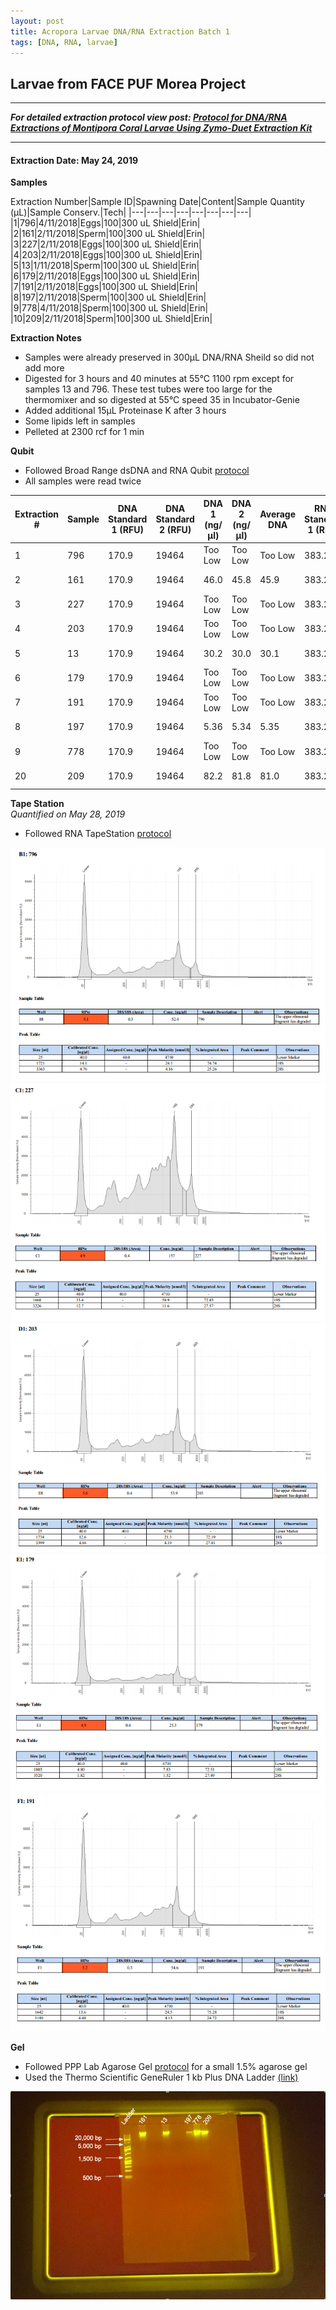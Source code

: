 ```yaml
---
layout: post
title: Acropora Larvae DNA/RNA Extraction Batch 1
tags: [DNA, RNA, larvae]
---
```


## Larvae from FACE PUF Morea Project

--- 
***For detailed extraction protocol view post: [Protocol for DNA/RNA Extractions of Montipora Coral Larvae Using Zymo-Duet Extraction Kit](https://echille.github.io/E.-Chille-Open-Lab-Notebook/Protocol-for-DNA-RNA-Extractions-of-Montipora-Coral-Larvae-Using-Zymo-Duet-Extraction-Kit/)***

---


#### Extraction Date: May 24, 2019
**Samples**

Extraction Number|Sample ID|Spawning Date|Content|Sample Quantity (µL)|Sample Conserv.|Tech|
|---|---|---|---|---|---|---|---|
|1|796|4/11/2018|Eggs|100|300 uL Shield|Erin|
|2|161|2/11/2018|Sperm|100|300 uL Shield|Erin|
|3|227|2/11/2018|Eggs|100|300 uL Shield|Erin|
|4|203|2/11/2018|Eggs|100|300 uL Shield|Erin|
|5|13|1/11/2018|Sperm|100|300 uL Shield|Erin|
|6|179|2/11/2018|Eggs|100|300 uL Shield|Erin|
|7|191|2/11/2018|Eggs|100|300 uL Shield|Erin|
|8|197|2/11/2018|Sperm|100|300 uL Shield|Erin|
|9|778|4/11/2018|Sperm|100|300 uL Shield|Erin|
|10|209|2/11/2018|Sperm|100|300 uL Shield|Erin|


**Extraction Notes**
- Samples were already preserved in 300µL DNA/RNA Sheild so did not add more
- Digested for 3 hours and 40 minutes at 55°C 1100 rpm except for samples 13 and 796. These test tubes were too large for the thermomixer and so digested at 55°C speed 35 in Incubator-Genie
- Added additional 15µL Proteinase K after 3 hours
- Some lipids left in samples
- Pelleted at 2300 rcf for 1 min

**Qubit**  
- Followed Broad Range dsDNA and RNA Qubit [protocol](https://meschedl.github.io/MESPutnam_Open_Lab_Notebook/Qubit-Protocol/)
- All samples were read twice 

|Extraction #|Sample|DNA Standard 1 (RFU)|DNA Standard 2 (RFU)|DNA 1 (ng/µl)|DNA 2 (ng/µl)|Average DNA| RNA Standard 1 (RFU)| RNA Standard 2 (RFU)| RNA 1 (ng/µl)|RNA 2 (ng/ul)|Average RNA|
|--------|------|----------|----------|-------------|-------------|-------------|-------------|----|----|----|----|
|1|796|170.9|19464|Too Low|Too Low|Too Low|383.2|10508|44.6|44.8|44.7|
|2|161|170.9|19464|46.0|45.8|45.9|383.2|10508|Too Low|Too Low|Too Low|
|3|227|170.9|19464|Too Low|Too Low|Too Low|383.2|10508|179|179|179|
|4|203|170.9|19464|Too Low|Too Low|Too Low|383.2|10508|64.2|64.4|64.3|
|5|13|170.9|19464|30.2|30.0|30.1|383.2|10508|Too Low|Too Low|Too Low|
|6|179|170.9|19464|Too Low|Too Low|Too Low|383.2|10508|26.4|26.4|26.4|
|7|191|170.9|19464|Too Low|Too Low|Too Low|383.2|10508|74.0|74.0|74.0|
|8|197|170.9|19464|5.36|5.34|5.35|383.2|10508|Too Low|Too Low|Too Low|
|9|778|170.9|19464|Too Low|Too Low|Too Low|383.2|10508|Too Low|Too Low|Too Low|
|20|209|170.9|19464|82.2|81.8|81.0|383.2|10508|Too Low|Too Low|Too Low|


**Tape Station**  
*Quantified on May 28, 2019*  
- Followed RNA TapeStation [protocol](https://meschedl.github.io/MESPutnam_Open_Lab_Notebook/RNA-TapeStation-Protocol/)

![TS-Morea-FACE-PUF-Batch-1-Ext-1.png](https://raw.githubusercontent.com/echille/E.-Chille-Open-Lab-Notebook/master/images/TS-Morea-FACE-PUF-Batch-1-Ext-1.png) 
![TS-Morea-FACE-PUF-Batch-1-Ext-3.png](https://raw.githubusercontent.com/echille/E.-Chille-Open-Lab-Notebook/master/images/TS-Morea-FACE-PUF-Batch-1-Ext-3.png) 
![TS-Morea-FACE-PUF-Batch-1-Ext-4.png](https://raw.githubusercontent.com/echille/E.-Chille-Open-Lab-Notebook/master/images/TS-Morea-FACE-PUF-Batch-1-Ext-4.png) 
![TS-Morea-FACE-PUF-Batch-1-Ext-6.png](https://raw.githubusercontent.com/echille/E.-Chille-Open-Lab-Notebook/master/images/TS-Morea-FACE-PUF-Batch-1-Ext-6.png) 
![TS-Morea-FACE-PUF-Batch-1-Ext-7.png](https://raw.githubusercontent.com/echille/E.-Chille-Open-Lab-Notebook/master/images/TS-Morea-FACE-PUF-Batch-1-Ext-7.png) 

**Gel**  
- Followed PPP Lab Agarose Gel [protocol](https://meschedl.github.io/MESPutnam_Open_Lab_Notebook/Gel-Protocol/) for a small 1.5% agarose gel  
- Used the Thermo Scientific GeneRuler 1 kb Plus DNA Ladder [(link)](https://assets.thermofisher.com/TFS-Assets/LSG/manuals/MAN0013047_GeneRuler_1kb_Plus_DNALadder_250ug_UG.pdf)  

![annotated-Morea-FACE-PUF-gel-batch-1.png](https://raw.githubusercontent.com/echille/E.-Chille-Open-Lab-Notebook/master/images/annotated-Morea-FACE-PUF-gel-batch-1.png)